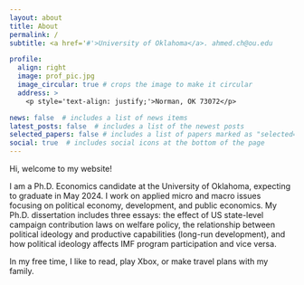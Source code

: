 ```yaml
---
layout: about
title: About
permalink: /
subtitle: <a href='#'>University of Oklahoma</a>. ahmed.ch@ou.edu

profile:
  align: right
  image: prof_pic.jpg
  image_circular: true # crops the image to make it circular
  address: >
    <p style='text-align: justify;'>Norman, OK 73072</p>

news: false  # includes a list of news items
latest_posts: false  # includes a list of the newest posts
selected_papers: false # includes a list of papers marked as "selected={true}"
social: true  # includes social icons at the bottom of the page
---
```


<p style='text-align: justify;'>
Hi, welcome to my website!


I am a Ph.D. Economics candidate at the University of Oklahoma, expecting to graduate in May 2024. I work on applied micro and macro issues focusing on political economy, development, and public economics. My Ph.D. dissertation includes three essays: the effect of US state-level campaign contribution laws on welfare policy, the relationship between political ideology and productive capabilities (long-run development), and how political ideology affects IMF program participation and vice versa.


In my free time, I like to read, play Xbox, or make travel plans with my family.
</p>
